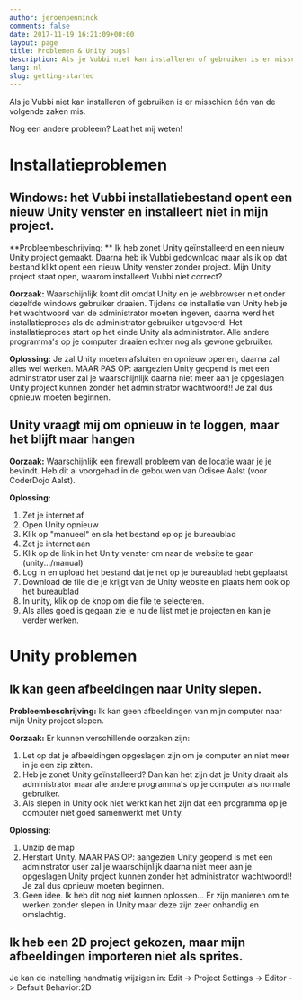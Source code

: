 ```yaml
---
author: jeroenpenninck
comments: false
date: 2017-11-19 16:21:09+00:00
layout: page
title: Problemen & Unity bugs?
description: Als je Vubbi niet kan installeren of gebruiken is er misschien één van de volgende zaken mis.
lang: nl
slug: getting-started
---
```


Als je Vubbi niet kan installeren of gebruiken is er misschien één van de volgende zaken mis.

Nog een andere probleem? Laat het mij weten!


# Installatieproblemen




## Windows: het Vubbi installatiebestand opent een nieuw Unity venster en installeert niet in mijn project.


**Probleembeschrijving: **
Ik heb zonet Unity geïnstalleerd en een nieuw Unity project gemaakt. Daarna heb ik Vubbi gedownload maar als ik op dat bestand klikt opent een nieuw Unity venster zonder project. Mijn Unity project staat open, waarom installeert Vubbi niet correct?

**Oorzaak:**
Waarschijnlijk komt dit omdat Unity en je webbrowser niet onder dezelfde windows gebruiker draaien. Tijdens de installatie van Unity heb je het wachtwoord van de administrator moeten ingeven, daarna werd het installatieproces als de administrator gebruiker uitgevoerd. Het installatieproces start op het einde Unity als administrator. Alle andere programma's op je computer draaien echter nog als gewone gebruiker.

**Oplossing:**
Je zal Unity moeten afsluiten en opnieuw openen, daarna zal alles wel werken.
MAAR PAS OP: aangezien Unity geopend is met een adminstrator user zal je waarschijnlijk daarna niet meer aan je opgeslagen Unity project kunnen zonder het administrator wachtwoord!! Je zal dus opnieuw moeten beginnen.


## Unity vraagt mij om opnieuw in te loggen, maar het blijft maar hangen


**Oorzaak:**
Waarschijnlijk een firewall probleem van de locatie waar je je bevindt. Heb dit al voorgehad in de gebouwen van Odisee Aalst (voor CoderDojo Aalst).

**Oplossing:**

  1. Zet je internet af
  2. Open Unity opnieuw
  3. Klik op "manueel" en sla het bestand op op je bureaublad
  4. Zet je internet aan
  5. Klik op de link in het Unity venster om naar de website te gaan (unity.../manual)
  6. Log in en upload het bestand dat je net op je bureaublad hebt geplaatst
  7. Download de file die je krijgt van de Unity website en plaats hem ook op het bureaublad
  8. In unity, klik op de knop om die file te selecteren.
  9. Als alles goed is gegaan zie je nu de lijst met je projecten en kan je verder werken.

# Unity problemen




## Ik kan geen afbeeldingen naar Unity slepen.


**Probleembeschrijving:**
Ik kan geen afbeeldingen van mijn computer naar mijn Unity project slepen.

**Oorzaak:**
Er kunnen verschillende oorzaken zijn:
1. Let op dat je afbeeldingen opgeslagen zijn om je computer en niet meer in je een zip zitten.
2. Heb je zonet Unity geïnstalleerd? Dan kan het zijn dat je Unity draait als administrator maar alle andere programma's op je computer als normale gebruiker.
3. Als slepen in Unity ook niet werkt kan het zijn dat een programma op je computer niet goed samenwerkt met Unity.

**Oplossing:**
1. Unzip de map
2. Herstart Unity.
MAAR PAS OP: aangezien Unity geopend is met een adminstrator user zal je waarschijnlijk daarna niet meer aan je opgeslagen Unity project kunnen zonder het administrator wachtwoord!! Je zal dus opnieuw moeten beginnen.
3. Geen idee. Ik heb dit nog niet kunnen oplossen...
Er zijn manieren om te werken zonder slepen in Unity maar deze zijn zeer onhandig en omslachtig.


## Ik heb een 2D project gekozen, maar mijn afbeeldingen importeren niet als sprites.


Je kan de instelling handmatig wijzigen in:
Edit -> Project Settings -> Editor -> Default Behavior:2D

